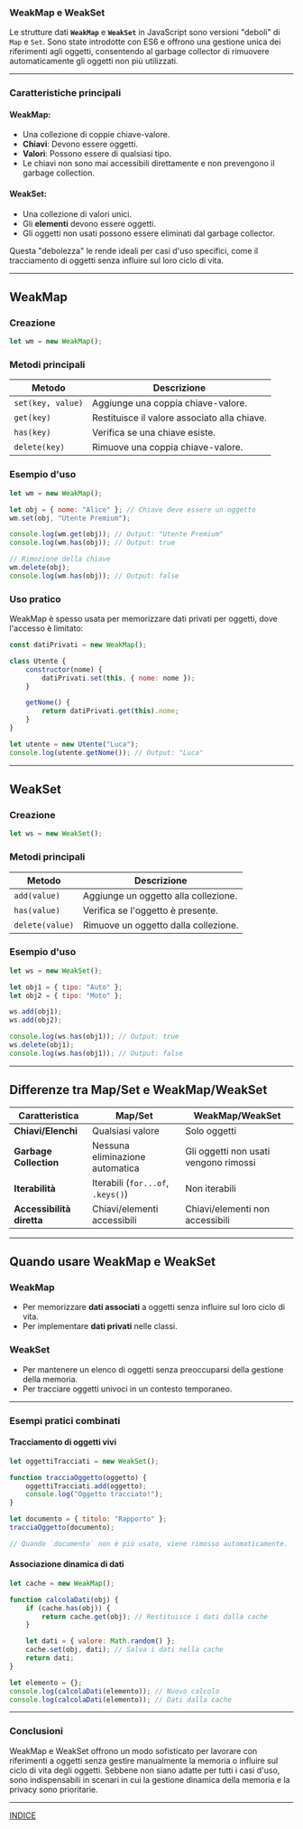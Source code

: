 ### **WeakMap e WeakSet**

Le strutture dati **`WeakMap`** e **`WeakSet`** in JavaScript sono versioni "deboli" di `Map` e `Set`. Sono state introdotte con ES6 e offrono una gestione unica dei riferimenti agli oggetti, consentendo al garbage collector di rimuovere automaticamente gli oggetti non più utilizzati.

---

### **Caratteristiche principali**

#### **WeakMap**:
- Una collezione di coppie chiave-valore.
- **Chiavi**: Devono essere oggetti.
- **Valori**: Possono essere di qualsiasi tipo.
- Le chiavi non sono mai accessibili direttamente e non prevengono il garbage collection.

#### **WeakSet**:
- Una collezione di valori unici.
- Gli **elementi** devono essere oggetti.
- Gli oggetti non usati possono essere eliminati dal garbage collector.

Questa "debolezza" le rende ideali per casi d'uso specifici, come il tracciamento di oggetti senza influire sul loro ciclo di vita.

---

## **WeakMap**

### **Creazione**
```javascript
let wm = new WeakMap();
```

### **Metodi principali**

| Metodo         | Descrizione                                    |
|----------------|------------------------------------------------|
| `set(key, value)` | Aggiunge una coppia chiave-valore.           |
| `get(key)`       | Restituisce il valore associato alla chiave. |
| `has(key)`       | Verifica se una chiave esiste.               |
| `delete(key)`    | Rimuove una coppia chiave-valore.            |

### **Esempio d'uso**
```javascript
let wm = new WeakMap();

let obj = { nome: "Alice" }; // Chiave deve essere un oggetto
wm.set(obj, "Utente Premium");

console.log(wm.get(obj)); // Output: "Utente Premium"
console.log(wm.has(obj)); // Output: true

// Rimozione della chiave
wm.delete(obj);
console.log(wm.has(obj)); // Output: false
```

### **Uso pratico**
WeakMap è spesso usata per memorizzare dati privati per oggetti, dove l'accesso è limitato:
```javascript
const datiPrivati = new WeakMap();

class Utente {
    constructor(nome) {
        datiPrivati.set(this, { nome: nome });
    }

    getNome() {
        return datiPrivati.get(this).nome;
    }
}

let utente = new Utente("Luca");
console.log(utente.getNome()); // Output: "Luca"
```

---

## **WeakSet**

### **Creazione**
```javascript
let ws = new WeakSet();
```

### **Metodi principali**

| Metodo         | Descrizione                           |
|----------------|---------------------------------------|
| `add(value)`   | Aggiunge un oggetto alla collezione.  |
| `has(value)`   | Verifica se l'oggetto è presente.     |
| `delete(value)`| Rimuove un oggetto dalla collezione.  |

### **Esempio d'uso**
```javascript
let ws = new WeakSet();

let obj1 = { tipo: "Auto" };
let obj2 = { tipo: "Moto" };

ws.add(obj1);
ws.add(obj2);

console.log(ws.has(obj1)); // Output: true
ws.delete(obj1);
console.log(ws.has(obj1)); // Output: false
```

---

## **Differenze tra Map/Set e WeakMap/WeakSet**

| **Caratteristica**         | **Map**/**Set**                       | **WeakMap**/**WeakSet**                  |
|----------------------------|---------------------------------------|------------------------------------------|
| **Chiavi/Elenchi**          | Qualsiasi valore                     | Solo oggetti                             |
| **Garbage Collection**      | Nessuna eliminazione automatica      | Gli oggetti non usati vengono rimossi    |
| **Iterabilità**             | Iterabili (`for...of`, `.keys()`)    | Non iterabili                            |
| **Accessibilità diretta**   | Chiavi/elementi accessibili          | Chiavi/elementi non accessibili          |

---

## **Quando usare WeakMap e WeakSet**

### **WeakMap**
- Per memorizzare **dati associati** a oggetti senza influire sul loro ciclo di vita.
- Per implementare **dati privati** nelle classi.

### **WeakSet**
- Per mantenere un elenco di oggetti senza preoccuparsi della gestione della memoria.
- Per tracciare oggetti univoci in un contesto temporaneo.

---

### **Esempi pratici combinati**

#### **Tracciamento di oggetti vivi**
```javascript
let oggettiTracciati = new WeakSet();

function tracciaOggetto(oggetto) {
    oggettiTracciati.add(oggetto);
    console.log("Oggetto tracciato!");
}

let documento = { titolo: "Rapporto" };
tracciaOggetto(documento);

// Quando `documento` non è più usato, viene rimosso automaticamente.
```

#### **Associazione dinamica di dati**
```javascript
let cache = new WeakMap();

function calcolaDati(obj) {
    if (cache.has(obj)) {
        return cache.get(obj); // Restituisce i dati dalla cache
    }

    let dati = { valore: Math.random() };
    cache.set(obj, dati); // Salva i dati nella cache
    return dati;
}

let elemento = {};
console.log(calcolaDati(elemento)); // Nuovo calcolo
console.log(calcolaDati(elemento)); // Dati dalla cache
```

---

### **Conclusioni**

WeakMap e WeakSet offrono un modo sofisticato per lavorare con riferimenti a oggetti senza gestire manualmente la memoria o influire sul ciclo di vita degli oggetti. Sebbene non siano adatte per tutti i casi d'uso, sono indispensabili in scenari in cui la gestione dinamica della memoria e la privacy sono prioritarie.

--- 
[INDICE](README.md) 